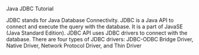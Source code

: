 Java JDBC Tutorial

JDBC stands for Java Database Connectivity. JDBC is a Java API to connect and execute the query with the database. It is a part of JavaSE (Java Standard Edition). JDBC API uses JDBC drivers to connect with the database. There are four types of JDBC drivers:
JDBC-ODBC Bridge Driver,
Native Driver,
Network Protocol Driver, and
Thin Driver
